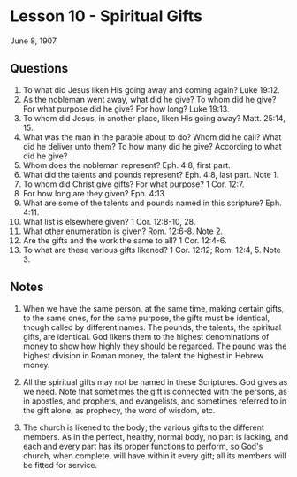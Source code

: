 # Lesson 10 - Spiritual Gifts
June 8, 1907

## Questions

1. To what did Jesus liken His going away and coming again? Luke 19:12.
2. As the nobleman went away, what did he give? To whom did he give? For what purpose did he give? For how long? Luke 19:13.
3. To whom did Jesus, in another place, liken His going away? Matt. 25:14, 15.
4. What was the man in the parable about to do? Whom did he call? What did he deliver unto them? To how many did he give? According to what did he give?
5. Whom does the nobleman represent? Eph. 4:8, first part.
6. What did the talents and pounds represent? Eph. 4:8, last part. Note 1.
7. To whom did Christ give gifts? For what purpose? 1 Cor. 12:7.
8. For how long are they given? Eph. 4:13.
9. What are some of the talents and pounds named in this scripture? Eph. 4:11.
10. What list is elsewhere given? 1 Cor. 12:8-10, 28.
11. What other enumeration is given? Rom. 12:6-8. Note 2.
12. Are the gifts and the work the same to all? 1 Cor. 12:4-6.
13. To what are these various gifts likened? 1 Cor. 12:12; Rom. 12:4, 5. Note 3.

## Notes

1. When we have the same person, at the same time, making certain gifts, to the same ones, for the same purpose, the gifts must be identical, though called by different names. The pounds, the talents, the spiritual gifts, are identical. God likens them to the highest denominations of money to show how highly they should be regarded. The pound was the highest division in Roman money, the talent the highest in Hebrew money.

2. All the spiritual gifts may not be named in these Scriptures. God gives as we need. Note that sometimes the gift is connected with the persons, as in apostles, and prophets, and evangelists, and sometimes referred to in the gift alone, as prophecy, the word of wisdom, etc.

3. The church is likened to the body; the various gifts to the different members. As in the perfect, healthy, normal body, no part is lacking, and each and every part has its proper functions to perform, so God's church, when complete, will have within it every gift; all its members will be fitted for service.